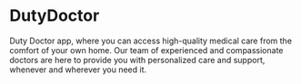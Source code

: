 # DutyDoctor
Duty Doctor app, where you can access high-quality medical care from the comfort of your own home. Our team of experienced and compassionate doctors are here to provide you with personalized care and support, whenever and wherever you need it.
